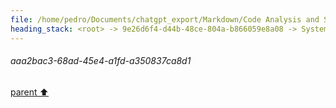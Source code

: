 ```yaml
---
file: /home/pedro/Documents/chatgpt_export/Markdown/Code Analysis and Suggestions.md
heading_stack: <root> -> 9e26d6f4-d44b-48ce-804a-b866059e8a08 -> System -> 2688ae0b-3d9e-45f7-8b73-a565f3fdc93f -> System -> aaa2bac3-68ad-45e4-a1fd-a350837ca8d1
---
```

###### aaa2bac3-68ad-45e4-a1fd-a350837ca8d1
[parent ⬆️](#2688ae0b-3d9e-45f7-8b73-a565f3fdc93f)
